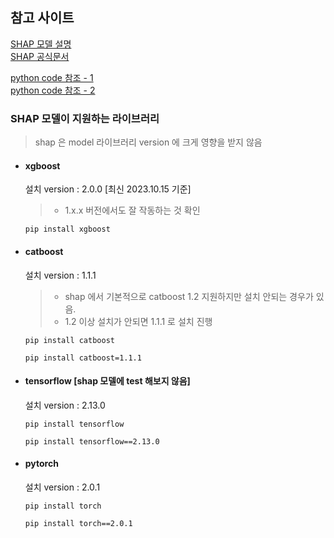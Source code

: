## 참고 사이트

[SHAP 모델 설명](https://moondol-ai.tistory.com/378)  
[SHAP 공식문서](https://shap-lrjball.readthedocs.io/en/latest/index.html)  

[python code 참조 - 1](https://moondol-ai.tistory.com/394)  
[python code 참조 - 2](https://data-newbie.tistory.com/433)

### SHAP 모델이 지원하는 라이브러리
>  shap 은 model 라이브러리 version 에 크게 영향을 받지 않음
* #### xgboost
    설치 version : 2.0.0 [최신 2023.10.15 기준]
    > - 1.x.x 버전에서도 잘 작동하는 것 확인
    ~~~
    pip install xgboost
    ~~~
* #### catboost  
    설치 version : 1.1.1
    > - shap 에서 기본적으로 catboost 1.2 지원하지만 설치 안되는 경우가 있음.  
    > - 1.2 이상 설치가 안되면 1.1.1 로 설치 진행
    ~~~
    pip install catboost

    pip install catboost=1.1.1
    ~~~
* #### tensorflow [shap 모델에 test 해보지 않음]
    설치 version : 2.13.0
    ~~~
    pip install tensorflow

    pip install tensorflow==2.13.0
    ~~~

* #### pytorch
    설치 version : 2.0.1
    ~~~
    pip install torch

    pip install torch==2.0.1
    ~~~